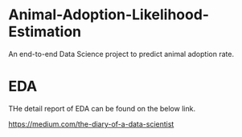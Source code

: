 # Animal-Adoption-Likelihood-Estimation
An end-to-end Data Science project to predict animal adoption rate.


# EDA
THe detail report of EDA can be found on the below link. 

https://medium.com/the-diary-of-a-data-scientist
